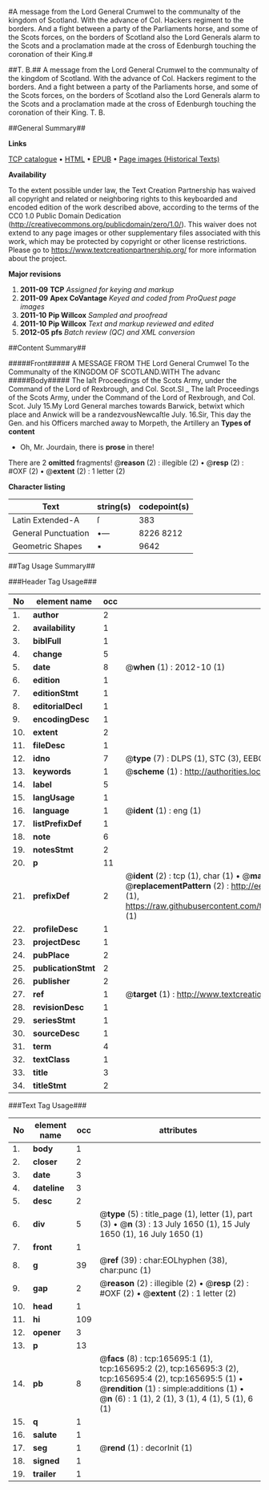 #A message from the Lord General Crumwel to the communalty of the kingdom of Scotland. With the advance of Col. Hackers regiment to the borders. And a fight between a party of the Parliaments horse, and some of the Scots forces, on the borders of Scotland also the Lord Generals alarm to the Scots and a proclamation made at the cross of Edenburgh touching the coronation of their King.#

##T. B.##
A message from the Lord General Crumwel to the communalty of the kingdom of Scotland. With the advance of Col. Hackers regiment to the borders. And a fight between a party of the Parliaments horse, and some of the Scots forces, on the borders of Scotland also the Lord Generals alarm to the Scots and a proclamation made at the cross of Edenburgh touching the coronation of their King.
T. B.

##General Summary##

**Links**

[TCP catalogue](http://www.ota.ox.ac.uk/tcp/)  • 
[HTML](http://tei.it.ox.ac.uk/tcp/Texts-HTML/free/A76/A76402.html)  • 
[EPUB](http://tei.it.ox.ac.uk/tcp/Texts-EPUB/free/A76/A76402.epub) • 
[Page images (Historical Texts)](https://historicaltexts.jisc.ac.uk/eebo-99865138e)

**Availability**

To the extent possible under law, the Text Creation Partnership has waived all copyright and related or neighboring rights to this keyboarded and encoded edition of the work described above, according to the terms of the CC0 1.0 Public Domain Dedication (http://creativecommons.org/publicdomain/zero/1.0/). This waiver does not extend to any page images or other supplementary files associated with this work, which may be protected by copyright or other license restrictions. Please go to https://www.textcreationpartnership.org/ for more information about the project.

**Major revisions**

1. __2011-09__ __TCP__ *Assigned for keying and markup*
1. __2011-09__ __Apex CoVantage__ *Keyed and coded from ProQuest page images*
1. __2011-10__ __Pip Willcox__ *Sampled and proofread*
1. __2011-10__ __Pip Willcox__ *Text and markup reviewed and edited*
1. __2012-05__ __pfs__ *Batch review (QC) and XML conversion*

##Content Summary##

#####Front#####
A MESSAGE FROM THE Lord General Crumwel To the Communalty of the KINGDOM OF SCOTLAND.WITH The advanc
#####Body#####
The laſt Proceedings of the Scots Army, under the Command of the Lord of Rexbrough, and Col. Scot.SI
    _ The laſt Proceedings of the Scots Army, under the Command of the Lord of Rexbrough, and Col. Scot.
July 15.My Lord General marches towards Barwick, betwixt which place and Anwick will be a randezvousNewcaſtle July. 16.Sir, This day the Gen. and his Officers marched away to Morpeth, the Artillery an
**Types of content**

  * Oh, Mr. Jourdain, there is **prose** in there!

There are 2 **omitted** fragments! 
 @__reason__ (2) : illegible (2)  •  @__resp__ (2) : #OXF (2)  •  @__extent__ (2) : 1 letter (2)

**Character listing**


|Text|string(s)|codepoint(s)|
|---|---|---|
|Latin Extended-A|ſ|383|
|General Punctuation|•—|8226 8212|
|Geometric Shapes|▪|9642|

##Tag Usage Summary##

###Header Tag Usage###

|No|element name|occ|attributes|
|---|---|---|---|
|1.|__author__|2||
|2.|__availability__|1||
|3.|__biblFull__|1||
|4.|__change__|5||
|5.|__date__|8| @__when__ (1) : 2012-10 (1)|
|6.|__edition__|1||
|7.|__editionStmt__|1||
|8.|__editorialDecl__|1||
|9.|__encodingDesc__|1||
|10.|__extent__|2||
|11.|__fileDesc__|1||
|12.|__idno__|7| @__type__ (7) : DLPS (1), STC (3), EEBO-CITATION (1), PROQUEST (1), VID (1)|
|13.|__keywords__|1| @__scheme__ (1) : http://authorities.loc.gov/ (1)|
|14.|__label__|5||
|15.|__langUsage__|1||
|16.|__language__|1| @__ident__ (1) : eng (1)|
|17.|__listPrefixDef__|1||
|18.|__note__|6||
|19.|__notesStmt__|2||
|20.|__p__|11||
|21.|__prefixDef__|2| @__ident__ (2) : tcp (1), char (1)  •  @__matchPattern__ (2) : ([0-9\-]+):([0-9IVX]+) (1), (.+) (1)  •  @__replacementPattern__ (2) : http://eebo.chadwyck.com/downloadtiff?vid=$1&page=$2 (1), https://raw.githubusercontent.com/textcreationpartnership/Texts/master/tcpchars.xml#$1 (1)|
|22.|__profileDesc__|1||
|23.|__projectDesc__|1||
|24.|__pubPlace__|2||
|25.|__publicationStmt__|2||
|26.|__publisher__|2||
|27.|__ref__|1| @__target__ (1) : http://www.textcreationpartnership.org/docs/. (1)|
|28.|__revisionDesc__|1||
|29.|__seriesStmt__|1||
|30.|__sourceDesc__|1||
|31.|__term__|4||
|32.|__textClass__|1||
|33.|__title__|3||
|34.|__titleStmt__|2||


###Text Tag Usage###

|No|element name|occ|attributes|
|---|---|---|---|
|1.|__body__|1||
|2.|__closer__|2||
|3.|__date__|3||
|4.|__dateline__|3||
|5.|__desc__|2||
|6.|__div__|5| @__type__ (5) : title_page (1), letter (1), part (3)  •  @__n__ (3) : 13 July 1650 (1), 15 July 1650 (1), 16 July 1650 (1)|
|7.|__front__|1||
|8.|__g__|39| @__ref__ (39) : char:EOLhyphen (38), char:punc (1)|
|9.|__gap__|2| @__reason__ (2) : illegible (2)  •  @__resp__ (2) : #OXF (2)  •  @__extent__ (2) : 1 letter (2)|
|10.|__head__|1||
|11.|__hi__|109||
|12.|__opener__|3||
|13.|__p__|13||
|14.|__pb__|8| @__facs__ (8) : tcp:165695:1 (1), tcp:165695:2 (2), tcp:165695:3 (2), tcp:165695:4 (2), tcp:165695:5 (1)  •  @__rendition__ (1) : simple:additions (1)  •  @__n__ (6) : 1 (1), 2 (1), 3 (1), 4 (1), 5 (1), 6 (1)|
|15.|__q__|1||
|16.|__salute__|1||
|17.|__seg__|1| @__rend__ (1) : decorInit (1)|
|18.|__signed__|1||
|19.|__trailer__|1||
